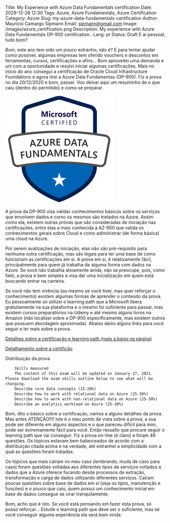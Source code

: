 Title: My Experience with Azure Data Fundamentals certification
Date: 2029-12-28 12:30
Tags: Azure, Azure Fundamentals, Azure Certification
Category: Azure
Slug: my-azure-data-fundamentals-certification
Author: Maurício Camargo Sipmann
Email: sipmann@gmail.com
Image: /images/azure_certification.png
Description: My experience with Azure Data Fundamentals DP-900 certification..
Lang: pt
Status: Draft
E aí pessoal, tudo bom?

Bom, este ano tem sido um pouco estranho, não é? E para tentar ajudar como possível, algumas empresas tem oferido vouchers e descontos em ferramentas, cursos, certificações e afins... Bom aproveitei uma demanda e uni com a oportunidade e resolvi iniciar algumas certificações. Mais no início do ano consegui a certificação de Oracle Cloud Infrastructure Foundations e agora tirei a Azure Data Fundamentas (DP-900). Fiz a prova no dia 20/12/2020 e bom, passei. Vou deixar aqui um resuminho de o que caiu (dentro do permitido) e como se preparar.

[![Azure Data Fundamentals Certification Badge](/images/azure-data-fundamentals-600x600.png)](https://www.youracclaim.com/badges/86fe17b7-e951-48f0-b539-0a4a4489dbe9)

A prova da DP-900 visa validar conhecimentos básicos sobre os serviços que envolvem dados e como os mesmos são tratados na Azure. Assim como ela, existem outras próvas que são consideradas de iniciação nas certificações, entre elas a mais conhecida a AZ-900 que valida os conhecimentos gerais sobre Cloud e como adiministrar (de forma básica) uma cloud na Azure.

Por serem avalizações de iniciação, elas não são pré-requisito para nenhuma outra certificação, mas são legais para ter uma base de como funcionam as certificações em si. A prova em sí, é relativamente fácil, principalmente para quem já trabalha de alguma forma com dados na Azure. Se você não trabalha ativamente ainda, não se preocupe, pois, como falei, a prova é bem simples e visa dar uma inicialização em quem está buscando entrar na carreira. 

Se você não tem vivência (ou mesmo se você tiver, mas quer reforçar o conhecimento) existem algumas formas de aprender o conteúdo da prova. Eu pessoalmente só utilizei o learning path que a Microsoft libera gratuitamente na sua plataforma e o mesmo foi suficiente para passar, mas existem cursos preparatórios na Udemy e até mesmo alguns livros na Amazon (não localizei sobre a DP-900 especificamente, mas existem outros que possuem abordagem aproximada). Abaixo deixo alguns links para você seguir e ler mais sobre a prova.

[Detalhes sobre a certificação e learning path (mais a baixo na página)](https://docs.microsoft.com/pt-br/learn/certifications/exams/dp-900)

[Detalhamento sobre a certifição](https://query.prod.cms.rt.microsoft.com/cms/api/am/binary/RE4wsKZ)

Distribuição da prova
```
    Skills measured
    The content of this exam will be updated on January 27, 2021. Please download the exam skills outline below to see what will be changing.
    Describe core data concepts (15-20%)
    Describe how to work with relational data on Azure (25-30%)
    Describe how to work with non-relational data on Azure (25-30%)
    Describe an analytics workload on Azure (25-30%)
```

Bom, dito o básico sobre a certificação, vamos a alguns detalhes da prova. Mas antes ATENÇÃO!!!! Iste é o meu ponto de vista sobre a prova, a sua pode ser diferente em alguns aspectos e o que pareceu difícil para mim, pode ser extremamente fácil para você. Então ressalto que procure seguir o learning path que vai conseguir. Fiz a prova on-line (é claro) e foram 49 questões. Os tópicos estavam bem balanceados de acordo com a distribuição citada acima e na verdade, até estranhei a simplicidade com a qual as questões foram tratadas. 

Os tópicos que mais caíram no meu caso (lembrando, muda de caso para caso) foram questões voltadas aos diferentes tipos de serviços voltados a dados que a Azure oferece focando desde processos de extração, transformação e carga de dados utilizando diferentes serviços. Caíram poucas questões sobre base de dados em si (seja os tipos, manutenção e funções) e o pouco que caiu, quem possui um conhecimento inicial em base de dados consegue se virar tranquilamente.

Bom, acho que é isto. Se você está pensando em fazer esta prova, só posso reforçar... Estude o learning path que deve ser o suficiente, mas se você conseguir alguma experiência ela será bem vinda.